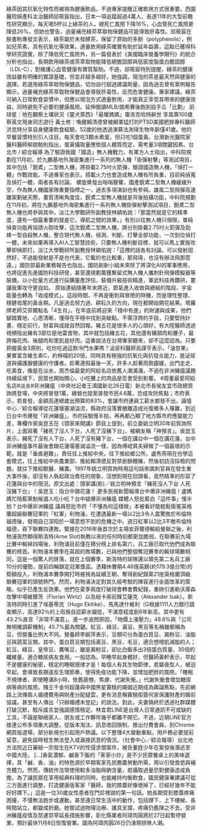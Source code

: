 綠茶因其抗氧化特性而被視為健康飲品，不過專家提醒正確飲用方式很重要。西園醫院婦產科主治醫師邱筱宸指出，日本一項追蹤超過4萬人、長達11年的大型前瞻性研究顯示，每天喝5杯以上綠茶的人，總死亡風險下降16%，心血管死亡風險更降低26%，但她也警告，過量補充綠茶萃取物保健品可能導致肝毒性。邱筱宸在臉書粉專發文表示，綠茶屬於未發酵茶，保留了原始的多酚（polyphenols），例如兒茶素，具有抗氧化等效果。適量飲用綠茶確實有助於延年益壽，這點已獲得科學研究證實。除了降低死亡風險外，另一篇發表於《美國臨床營養學期刊》的統合分析也指出，長期飲用綠茶或茶萃取物能降低總膽固醇與低密度脂蛋白膽固醇（LDL-C），對維護心血管健康有實質幫助。不過，邱筱宸特別提醒，綠茶的健康效益雖有明確的實證基礎，但並非越多越好。她強調，現泡的茶是最天然與健康的選擇。若選用綠茶萃取物保健品，切勿自行超過建議劑量，因為過去曾有案例報告顯示，過量補充綠茶萃取物保健品會導致肝毒性，反而危害健康。專家建議，綠茶可納入日常飲食習慣中，但應以現泡方式適量飲用，才能真正享受其帶來的健康效益，同時避免不必要的健康風險。延伸閱讀MLB/朗希賽後跑到投手丘「比劃」 前球星：他在觀察土壤狀況《靈犬萊西》「最暖媽媽」瓊洛克哈特辭世 享嵩壽100歲蔡英文現身同志遊行 黃士修：喚醒賴清德曾被網軍猛打的PTSD美國肥胖專科醫師洪克特分享自身健康飲食經驗，52歲的他透過演算法測得生物年齡僅41歲。他的早餐習慣特別引人注目，每天會吃3顆水煮蛋，但只吃1個蛋黃。台灣新光醫院家醫科醫師柳朋馳則指出，蛋黃攝取量應依個人體質而定，需考量3項關鍵因素。台北市 / 綜合報導 為了驗證我國「國造」無人機戰力，有軍方人士指出，中科院規劃在11月初，於九鵬基地外海密集進行一系列的無人機「掛彈射擊」等測試項目，其中包括「銳鳶」二型無人機，將掛載2.75吋火箭彈，驗證國造無人機，「偵打一體」作戰效能。不過專家也表示，搭載火力也會造成無人機有所負重，目前純偵蒐及偵打一體，兩者各有討論。 螺旋槳發出嗡嗡聲響，國產銳鳶二型無人機緩緩升空，作為無人機國家隊重要指標之一，過去多項演訓也有參與。雄風二型飛彈高速離架劃破天際，畫質清晰角度佳，銳鳶二型無人機就是背後拍攝功臣，中科院規劃在11月初，將在九鵬基地外海密集進行一系列無人機掛彈射擊測試項目，銳鳶二型無人機也將參與其中。淡江大學戰研所副教授林穎佑說：「那當然就是它的精準度，還有一個最重要的就是它，導航之間的效果。」有別以往無人機只侷限，單純偵查功能再協請火砲攻擊，這次銳鳶二型無人機，將分別掛載2.75吋火箭彈及勁蜂一型自殺無人機，整合現代無人機，偵測、判斷、打擊全部功能，一次到位偵打一體，未來如果再導入AI人工智慧技術，只要無人機判斷目標，就可以馬上實施攻擊即偵即打。淡江大學戰研所副教授林穎佑說：「這裡的話各有討論，可以發射固然好，不過能發射是不是也代表，它載的也比較重，那飛得，也沒有辦法飛那麼遠。」國防部最新業務報告也指出，國防創新小組未來除了將深化AI的軍事應用，也將促進先進國防科技研發，甚至還規劃籌獲繫留式無人機人攜刺針飛彈模擬器等裝備，以小批量方式進行採購量產評估，裝備升級技術精進，軍武科技再鑽研，要讓我軍攻守更自如。  原始連結隨著年末將近，節氣進入收斂與總結的階段，宇宙能量也轉為「收成模式」。這段時間，不再是衝刺與冒險的時機，而是理性整理、穩健收尾的黃金期。凡是過去努力過、耕耘久的方向，現在都開始開花結果。塔羅牌老師艾菲爾點名「4生肖」，在年底前將迎來「穩中有進」的財運與成果，他們腳踏實地、心思清晰，懂得在平穩中找到突破點。不需浮誇的手段，只要堅持計畫、穩定前行，財富與成就自然回報。豬五花是很多人的心頭好，有大陸醫師透過視頻指出豬有3部位是地雷食物，其中就包括豬五花，其他還有豬頸肉和腰子，最誇梅花肉、後腿肉和里肌是好肉。這番說法在台灣專家聽來，卻不這麼認為。只要把握黃金3原則，吃你吃過這款冷門水果嗎？泌尿科醫師呂謹亨表示，「油甘果」果實富含維生素C，約檸檬的20倍，同時具有極強的抗氧化與抗發炎能力，是泌尿道與攝護腺健康的守護者。趁著連假最後一天，許多人趁著雨勢趨緩，出門走走、吃美食，像是在淡水，周杰倫最愛的阿給名店依舊人潮滿滿，不過在非洲豬瘟議題持續延燒下，民眾也開始關心，小吃攤上的肉品是否會受到影響。 #周董最愛阿給名店#淡水#非洲豬瘟（中央社記者王鴻國新北26日電）新北市長侯友宜市政總質詢將登場，中央將普發1萬，綠營也提案普發市民4.6萬，恐成攻防焦點；市府表示，若普發，金額高達總歲出預算的83%，會讓市府連員工薪水都發不出。論壇中心／綜合報導從花蓮堰塞湖溢流，縣政府沒落實撤離造成光復鄉多人罹難，到近日台中市爆發「非洲豬瘟」，市府採驗慢半拍，再再都凸顯了地方縣市府應變能力差，專欄作家吳崑玉在《頭家來開講》節目上提到，前立委姚立明30年前質詢照片，上面寫著「豬死了沒人下台，人死了沒豬下台」，被網友稱「神預言」。吳崑玉表示，豬死了沒有人下台，人死了沒有豬下台，一個在講台中一個在講花蓮，台中非洲豬瘟事件最後會跟花蓮堰塞湖溢流一樣，因為傅崐萁夫婦做了一個最壞的示範，就是「垂直避難」，責任往上推給中央，往下推給鄉公所，盧秀燕現在也學這套模式，往上推給中央農業部、推給賴清德反對禁廚餘餵豬，然後初訪沒採檢的問題，就往下推給獸醫、豬農。1997年姚立明質詢時用這句話來諷刺官員在發生重大事件後，卻沒有人負起政治責任的現象，沒想到現在回頭看，竟然精準的形容了花蓮與台中的現況。原文出處：頭家講(影)／姚立明神預言「豬死沒人下台 人死沒豬下台」！吳崑玉：指台中跟花蓮！ 更多民視新聞報導台中爆非洲豬瘟！盧媽媽忙陪藍黨魁候選人吃小吃？台中疑爆非洲豬瘟 媒體人怒批藍白「這件事」慢半拍？台中爆非洲豬瘟 議員怒批市府「不懂為何這樣做」本被看好能輕鬆衛冕英格蘭超級聯賽冠軍的「紅軍」利物浦，在遭遇最新一場以2比3令人震驚敗於布倫特福德後，發現自己深陷於一場意想不到的危機之中。週日紅軍以2比3不敵布倫特福德，吞下聯賽四連敗。緊接在2016年後首次於主場安菲爾德輸給曼聯之後，利物浦突然顯得斯洛特(Arne Slot)執教以來的任何時刻都更加脆弱。在聯賽前九場比賽中輸掉四場後，利物浦目前僅在積分榜上排名第六，兵工廠已取代他們成為聯賽的榜首。利物浦本賽季在英超的敗場數，已與他們整個奪冠賽季的輸球場數相同。這是一個驚人的跌落，就在上個賽季，斯洛特的球隊還以領先第二名兵工廠10分的優勢，提前四輪鎖定冠軍獎盃。憑藉休賽期4.46億英鎊(約179.3億台幣)的鉅額投入，利物浦本賽季開打時被視為延續王朝、奪得創紀錄第21座英格蘭頂級聯賽冠軍的頭號熱門。然而，利物浦決定對其久經考驗的陣容進行全面改革的策略，似乎已產生反效果。他們在夏季兩度打破球會轉會費紀錄，重磅引進勒沃庫森攻擊中場維爾茨（Florian Wirtz）以及紐卡索前鋒艾薩克（Alexander Isak）。斯洛特同時引進了埃基蒂克（Hugo Ekitike）、馬馬達什維利（G根據1111人力銀行調查顯示，高達92％的上班族自認薪水偏低，不滿意程度創6年新高。其中更有43.2%直言「非常不滿意」。進一步追問原因，「物價上漲壓力」48.6%與「公司無明確調薪機制」45.7%最為關鍵。紅豆、綠豆、黃豆、黑豆等名稱雖都稱為豆，但營養比例大不同。營養師李婉萍表示，豆類可分為蛋白質豆、澱粉豆、油脂豆與蔬菜豆類。其中，蛋白質豆類包括黃豆、黑豆、毛豆，適合想增肌減脂的人；紅豆、綠豆、皇帝豆、鷹嘴豆，雖是澱粉豆，卻比白飯多出3倍蛋白質量、30倍的纖維量，適合糖尿病友食用。一般認為，早睡早起身體好，但醫師黃軒表示，早起不是健康的秘密，穩定的睡眠規律才是！每個人有其生物節律，若屬夜型人，被迫早起，會導致長期違反生理節奏，使得免疫功能下降，並增加肥胖的風險。「睡眠不規律者，即使睡滿8小時，依舊疲倦、焦慮、代謝失衡。」代謝失衡會增加糖尿病等病的風險。賭王千金何超蓮與中國男星竇驍的婚姻近期成為輿論焦點，先前網路上流傳兩人婚禮費用與財產分配疑雲，更有消息稱竇驍拒簽何家保護財產的婚前協議，甚至有人傳出「只辦婚禮未登記」的說法，對此，夫妻倆終於透過社群媒體打破沉默，駁斥謠言並強調感情穩定。林宜君LINE是台灣人日常通訊不可或缺的工具，不論是聯絡家人、朋友或工作夥伴幾乎都離不開它。不過，近期LINE官方接連公布多項重大調整，從版本淘汰、訊息收回限制、推出付費會員，到Chrome網頁版退場，部分新規也引起用戶熱議。以下整理4大變動重點，用戶務必要提前留意，避免屆時發生無法登入或漏接訊息的情況。（社會中心／綜合報導）台北地方法院近日審結一宗發生在KTV的性侵求償案件，被告董姓少年在案發後潛逃至中國大陸， […]香氣濃郁、鹹香下飯的「客家小炒」是不少民眾餐桌上的美味選擇，其「鹹、香、油」的特色源於早期客家先民務農勞動所需，用以引發食慾與補充體力。然而，傳統作法常使用較多油脂與鈉含量，若攝取過量恐對健康造成負擔。為了讓民眾在享用經典料理的同時，也能維持均衡飲食，國民健康署建議可從三方面進行調整，打造健康版客家「醫師，我的膝蓋好像壞掉了，已經好幾年不能好好蹲下。」這是一位30歲女性患者在門診裡說的第一句話。她長期受到膝蓋疼痛困擾，不僅無法跑步或運動，甚至連日常生活中的動作，包括蹲下、上下樓梯、長時間站立，都變成折磨。她嘗試過物理治療、護具支撐，疼痛仍舊揮之不去。受非洲豬瘟疫情及禁運禁宰延長措施影響，彰化縣業者阿璋肉圓將於27日起暫停營業，預計最快11月8日恢復營業。圖為阿璋肉圓26日仍湧現排隊人潮。